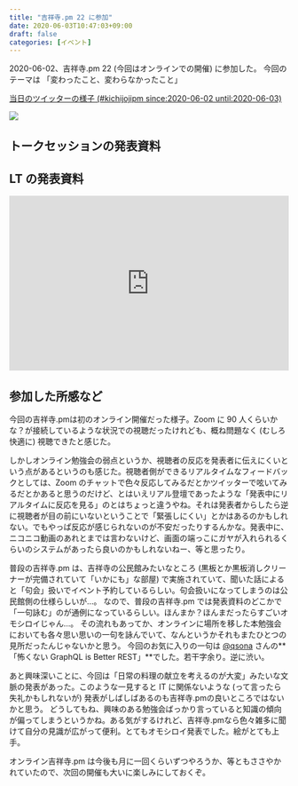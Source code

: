 ```yaml
---
title: "吉祥寺.pm 22 に参加"
date: 2020-06-03T10:47:03+09:00
draft: false
categories: [イベント]
---
```


2020-06-02、吉祥寺.pm 22 (今回はオンラインでの開催) に参加した。
今回のテーマは 「変わったこと、変わらなかったこと」

<!--more-->

[当日のツイッターの様子 (#kichijojipm since:2020-06-02 until:2020-06-03)](<https://twitter.com/search?q=(%23kichijojipm)%20until%3A2020-06-03%20since%3A2020-06-02&src=typed_query>)

<div style="max-width: 800px">
  <a href="https://kichijojipm.connpass.com/event/177459/"><img src=/images/kichijojipm-22/kichip22-01.jpg></a>
</div>

## トークセッションの発表資料

<div style="max-width: 800px">
  <script async class="speakerdeck-embed" data-id="fea16359855c43af823d96a8ca18965b" data-ratio="1.33333333333333" src="//speakerdeck.com/assets/embed.js"></script>
</div>

<div style="max-width: 800px">
  <script async class="speakerdeck-embed" data-id="8a400f0424104ac8a011a5fb74957b58" data-ratio="1.77777777777778" src="//speakerdeck.com/assets/embed.js"></script>
</div>

<div style="max-width: 800px">
  <script async class="speakerdeck-embed" data-id="d2cf7e0b49d443acbf017db851ebab8c" data-ratio="1.77725118483412" src="//speakerdeck.com/assets/embed.js"></script>
</div>

## LT の発表資料

<div style="max-width: 800px">
  <script async class="speakerdeck-embed" data-id="0fe2f9903d4740b6961bcbbe0b5fc577" data-ratio="1.33333333333333" src="//speakerdeck.com/assets/embed.js"></script>
</div>

<div style="max-width: 800px">
  <iframe width="100%" height="315px" src="https://www.youtube.com/embed/6F-q8stbwrg" frameborder="0" allow="accelerometer; autoplay; encrypted-media; gyroscope; picture-in-picture" allowfullscreen></iframe>
</div>

<div style="max-width: 800px">
  <script async class="speakerdeck-embed" data-id="91db1b1293b943568a3f8a8a4c38ab9e" data-ratio="1.77777777777778" src="//speakerdeck.com/assets/embed.js"></script>
</div>

<div style="max-width: 800px">
  <script async class="speakerdeck-embed" data-id="966b216d5b3845d0adb3bd3d29e9ad55" data-ratio="1.77777777777778" src="//speakerdeck.com/assets/embed.js"></script>
</div>

## 参加した所感など

今回の吉祥寺.pmは初のオンライン開催だった様子。Zoom に 90 人くらいかな？が接続しているような状況での視聴だったけれども、概ね問題なく (むしろ快適に) 視聴できたと感じた。

しかしオンライン勉強会の弱点というか、視聴者の反応を発表者に伝えにくいという点があるというのも感じた。視聴者側ができるリアルタイムなフィードバックとしては、Zoom のチャットで色々反応してみるだとかツイッターで呟いてみるだとかあると思うのだけど、とはいえリアル登壇であったような「発表中にリアルタイムに反応を見る」のとはちょっと違うやね。それは発表者からしたら逆に視聴者が目の前にいないということで「緊張しにくい」とかはあるのかもしれない。でもやっぱ反応が感じられないのが不安だったりするんかな。発表中に、ニコニコ動画のあれとまでは言わないけど、画面の端っこにガヤが入れられるくらいのシステムがあったら良いのかもしれないねー、等と思ったり。

普段の吉祥寺.pm は、吉祥寺の公民館みたいなところ (黒板とか黒板消しクリーナーが完備されていて「いかにも」な部屋) で実施されていて、聞いた話によると「句会」扱いでイベント予約しているらしい。句会扱いになってしまうのは公民館側の仕様らしいが…。
なので、普段の吉祥寺.pm では発表資料のどこかで「一句詠む」のが通例になっているらしい。ほんまか？ほんまだったらすごいオモシロイじゃん…。
その流れもあってか、オンラインに場所を移した本勉強会においても各々思い思いの一句を詠んでいて、なんというかそれもまたひとつの見所だったんじゃないかと思う。
今回のお気に入りの一句は [@qsona](https://twitter.com/qsona) さんの**「怖くない GraphQL is Better REST」**でした。若干字余り。逆に渋い。

あと興味深いことに、今回は「日常の料理の献立を考えるのが大変」みたいな文脈の発表があった。このような一見すると IT に関係ないような (って言ったら失礼かもしれないが) 発表がしばしばあるのも吉祥寺.pmの良いところではないかと思う。
どうしてもね、興味のある勉強会ばっかり言っていると知識の傾向が偏ってしまうというかね。ある気がするけれど、吉祥寺.pmなら色々雑多に聞けて自分の見識が広がって便利。とてもオモシロイ発表でした。絵がとても上手。

オンライン吉祥寺.pm は今後も月に一回くらいずつやろうか、等ともささやかれていたので、次回の開催も大いに楽しみにしておくぞ。

